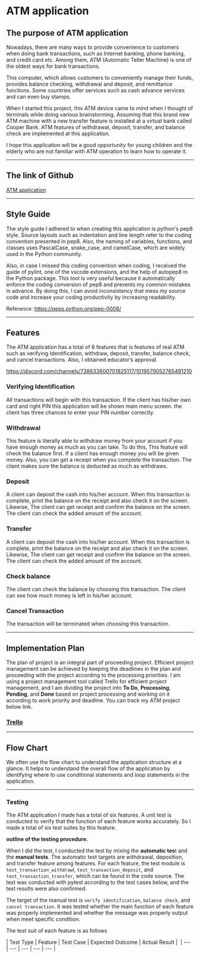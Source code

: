 # ATM application
## The purpose of ATM application
Nowadays, there are many ways to provide convenience to customers when doing bank transactions, 
such as Internet banking, phone banking, and credit card etc. Among them, ATM (Automatic Teller Machine) is 
one of the oldest ways for bank transactions.

This computer, which allows customers to conveniently manage their funds, provides balance checking, withdrawal and deposit, and remittance functions. Some countries offer services such as cash advance services and can even buy stamps.

When I started this project, this ATM device came to mind when I thought of terminals while doing various brainstorming. Assuming that this brand new ATM machine with a new transfer feature is installed at a virtual bank called Cooper Bank. ATM features of withdrawal, deposit, transfer, and balance check are implemented at this application.

I hope this application will be a good opportunity for young children and the elderly who are not familiar with ATM operation to learn how to operate it.

----

## The link of Github
[ATM application](https://github.com/Henry229/CA_T1A3_ATM)

----

## Style Guide
The style guide I adhered to when creating this application is python's pep8 style. Source layouts such as indentation and line length refer to the coding convention presented in pep8. Also, the naming of variables, functions, and classes uses PascalCase, snake_case, and camelCase, which are widely used in the Python community.

Also, in case I missed this coding convention when coding, I received the guide of pylint, one of the vscode extensions, and the help of autopep8 in the Python package. This tool is very useful because it automatically enforce the coding conversion of pep8 and prevents my common mistakes in advance. By doing this, I can avoid inconsistency that mess my source code and increase your coding productivity by increasing readability.

Reference: https://peps.python.org/pep-0008/

----

## Features
The ATM application has a total of 6 features that is features of real ATM such as verifying Identification, withdraw, deposit, transfer, balance check, and cancel transactions. Also, I obtained educator’s approval. 

https://discord.com/channels/738633600701825117/1019579052765491210 

### Verifying Identification
All transactions will begin with this transaction. If the client has his/her own card and right PIN this application will be shown main menu screen. the client has three chances to enter your PIN number correctly.

### Withdrawal
This feature is literally able to withdraw money from your account if you have enough money as much as you can take. To do this, This feature will check the balance first. If a client has enough money you will be given money. Also, you can get a receipt when you complete the transaction. The client makes sure the balance is deducted as much as withdraws.

### Deposit
A client can deposit the cash into his/her account. When this transaction is complete, print the balance on the receipt and also check it on the screen. Likewise, The client can get receipt and confirm the balance on the screen. The client can check the added amount of the account.

### Transfer
A client can deposit the cash into his/her account. When this transaction is complete, print the balance on the receipt and also check it on the screen. Likewise, The client can get receipt and confirm the balance on the screen. The client can check the added amount of the account.

### Check balance
The client can check the balance by choosing this transaction. The client can see how much money is left in his/her account.

### Cancel Transaction
The transaction will be terminated when choosing this transaction.

----

## Implementation Plan
The plan of project is an integral part of proceeding project. Efficient project management can be achieved by keeping the deadlines in the plan and proceeding with the project according to the processing priorities. I am using a project management tool called Trello for efficient project management, and I am dividing the project into **To Do**, **Processing**, **Pending**, and **Done** based on project processing and working on it according to work priority and deadline.
You can track my ATM project below link.

### [Trello](https://trello.com/b/bg9XvBXU/t1a3-atm)

----

## Flow Chart
We often use the flow chart to understand the application structure at a glance. It helps to understand the overall flow of the application by identifying where to use conditional statements and loop statements in the application.

----

### Testing

The ATM application I made has a total of six features. A unit test is conducted to verify that the function of each feature works accurately. So I made a total of six test suites by this feature. 

**outline of the testing procedure.** 

When I did the test, I conducted the test by mixing the **automatic tes**t and the **manual tests**. The automatic test targets are withdrawal, deposition, and transfer feature among features. For each feature, the test module is `test_transaction_withdraw`l, `test_transaction_deposit`, and `test_transaction_transfer`, which can be found in the code source. The test was conducted with pytest according to the test cases below, and the test results were also confirmed.

The target of the manual test is `verify identification`, `balance check`, and `cancel transaction`. It was tested whether the main function of each feature was properly implemented and whether the message was properly output when meet specific condition.

The test suit of each feature is as follows

| Test Type | Feature | Test Case | Expected Outcome | Actual Result |
‌
| --- | --- | --- | --- | --- |
